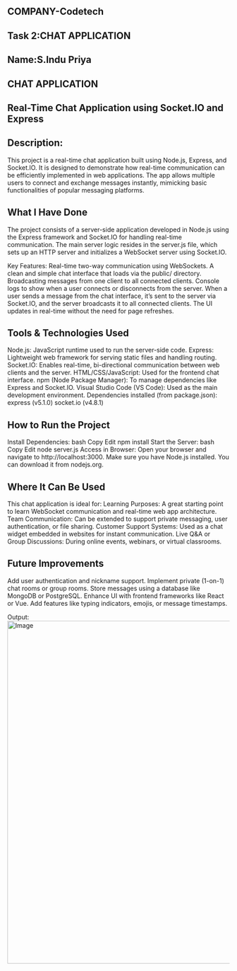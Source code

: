 ## COMPANY-Codetech
## Task 2:CHAT APPLICATION
## Name:S.Indu Priya
## CHAT APPLICATION


## Real-Time Chat Application using Socket.IO and Express
## Description:
This project is a real-time chat application built using Node.js, Express, and Socket.IO. It is designed to demonstrate how real-time communication can be efficiently implemented in web applications. The app allows multiple users to connect and exchange messages instantly, mimicking basic functionalities of popular messaging platforms.

## What I Have Done
The project consists of a server-side application developed in Node.js using the Express framework and Socket.IO for handling real-time communication. The main server logic resides in the server.js file, which sets up an HTTP server and initializes a WebSocket server using Socket.IO.

Key Features:
Real-time two-way communication using WebSockets.
A clean and simple chat interface that loads via the public/ directory.
Broadcasting messages from one client to all connected clients.
Console logs to show when a user connects or disconnects from the server.
When a user sends a message from the chat interface, it’s sent to the server via Socket.IO, and the server broadcasts it to all connected clients. The UI updates in real-time without the need for page refreshes.

## Tools & Technologies Used
Node.js: JavaScript runtime used to run the server-side code.
Express: Lightweight web framework for serving static files and handling routing.
Socket.IO: Enables real-time, bi-directional communication between web clients and the server.
HTML/CSS/JavaScript: Used for the frontend chat interface.
npm (Node Package Manager): To manage dependencies like Express and Socket.IO.
Visual Studio Code (VS Code): Used as the main development environment.
Dependencies installed (from package.json):
express (v5.1.0)
socket.io (v4.8.1)

## How to Run the Project
Install Dependencies:
bash
Copy
Edit
npm install
Start the Server:
bash
Copy
Edit
node server.js
Access in Browser:
Open your browser and navigate to http://localhost:3000.
Make sure you have Node.js installed. You can download it from nodejs.org.

## Where It Can Be Used
This chat application is ideal for:
Learning Purposes: A great starting point to learn WebSocket communication and real-time web app architecture.
Team Communication: Can be extended to support private messaging, user authentication, or file sharing.
Customer Support Systems: Used as a chat widget embedded in websites for instant communication.
Live Q&A or Group Discussions: During online events, webinars, or virtual classrooms.

## Future Improvements
Add user authentication and nickname support.
Implement private (1-on-1) chat rooms or group rooms.
Store messages using a database like MongoDB or PostgreSQL.
Enhance UI with frontend frameworks like React or Vue.
Add features like typing indicators, emojis, or message timestamps.

Output:
<img width="1409" height="775" alt="Image" src="https://github.com/user-attachments/assets/f11456c6-86f0-4278-b40e-412981595fa6" />






